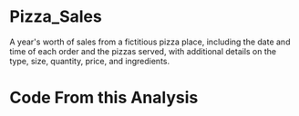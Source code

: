 # Pizza_Sales
A year's worth of sales from a fictitious pizza place, including the date and time of each order and the pizzas served, with additional details on the type, size, quantity, price, and ingredients.

# Code From this Analysis
